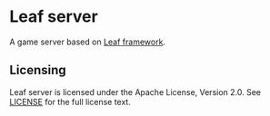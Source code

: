 Leaf server
===========
A game server based on [Leaf framework](https://LeafProject/leaf).

Licensing
---------

Leaf server is licensed under the Apache License, Version 2.0. See [LICENSE](https://LeafProject/leafserver/blob/master/LICENSE) for the full license text.
